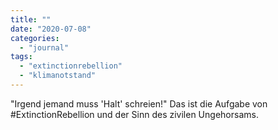```yaml
---
title: ""
date: "2020-07-08"
categories: 
  - "journal"
tags: 
  - "extinctionrebellion"
  - "klimanotstand"
---
```


"Irgend jemand muss 'Halt' schreien!" Das ist die Aufgabe von #ExtinctionRebellion und der Sinn des zivilen Ungehorsams.
